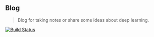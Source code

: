 ## Blog 
> Blog for taking notes or share some ideas about deep learning.

 [![Build Status](https://travis-ci.org/gdshen/blog.svg?branch=master)](https://travis-ci.org/gdshen/blog)




